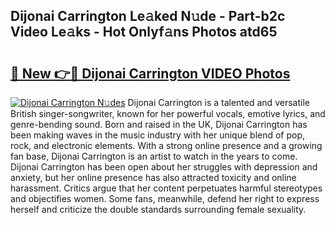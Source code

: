 ## Dijonai Carrington Le𝚊ked N𝚞de - Part-b2c Video Le𝚊ks - Hot Onlyf𝚊ns Photos atd65

# <h2><a href="http://ab4743.deff.icu/?id=Dijonai+Carrington">🔗 New 👉🔴 Dijonai Carrington VIDEO Photos</a></h2>

[![Dijonai Carrington N𝚞des](https://i.imgur.com/rIISA9y.gif)](http://ab4743.deff.icu/?id=Dijonai+Carrington)
Dijonai Carrington is a talented and versatile British singer-songwriter, known for her powerful vocals, emotive lyrics, and genre-bending sound. Born and raised in the UK, Dijonai Carrington has been making waves in the music industry with her unique blend of pop, rock, and electronic elements. With a strong online presence and a growing fan base, Dijonai Carrington is an artist to watch in the years to come. Dijonai Carrington has been open about her struggles with depression and anxiety, but her online presence has also attracted toxicity and online harassment. Critics argue that her content perpetuates harmful stereotypes and objectifies women. Some fans, meanwhile, defend her right to express herself and criticize the double standards surrounding female sexuality.
